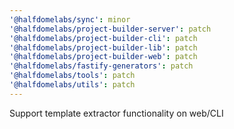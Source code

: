```yaml
---
'@halfdomelabs/sync': minor
'@halfdomelabs/project-builder-server': patch
'@halfdomelabs/project-builder-cli': patch
'@halfdomelabs/project-builder-lib': patch
'@halfdomelabs/project-builder-web': patch
'@halfdomelabs/fastify-generators': patch
'@halfdomelabs/tools': patch
'@halfdomelabs/utils': patch
---
```


Support template extractor functionality on web/CLI
